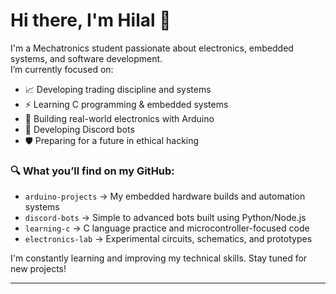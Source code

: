 # Hi there, I'm Hilal 👋

I'm a Mechatronics student passionate about electronics, embedded systems, and software development.  
I’m currently focused on:

- 📈 Developing trading discipline and systems  
- ⚡ Learning C programming & embedded systems  
- 🔧 Building real-world electronics with Arduino  
- 🤖 Developing Discord bots  
- 🛡 Preparing for a future in ethical hacking

### 🔍 What you’ll find on my GitHub:
- `arduino-projects` → My embedded hardware builds and automation systems  
- `discord-bots` → Simple to advanced bots built using Python/Node.js  
- `learning-c` → C language practice and microcontroller-focused code  
- `electronics-lab` → Experimental circuits, schematics, and prototypes

I'm constantly learning and improving my technical skills. Stay tuned for new projects!

---
